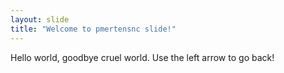 ```yaml
---
layout: slide
title: "Welcome to pmertensnc slide!"
---
```

Hello world, goodbye cruel world.
Use the left arrow to go back!
